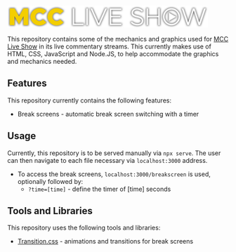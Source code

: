 <img src="MCCLS-Logo-Long-Condensed.png" height="50" width="auto"/>

This repository contains some of the mechanics and graphics used for [MCC Live Show](https://www.youtube.com/@mccliveshow_) in its live commentary streams. This currently makes use of HTML, CSS, JavaScript and Node.JS, to help accommodate the graphics and mechanics needed.

## Features
This repository currently contains the following features:
* Break screens - automatic break screen switching with a timer

## Usage
Currently, this repository is to be served manually via `npx serve`. The user can then navigate to each file necessary via `localhost:3000` address.
* To access the break screens, `localhost:3000/breakscreen` is used, optionally followed by:
  * `?time=[time]` - define the timer of [time] seconds
 
## Tools and Libraries
This repository uses the following tools and libraries:
* [Transition.css](https://www.transition.style/) - animations and transitions for break screens
